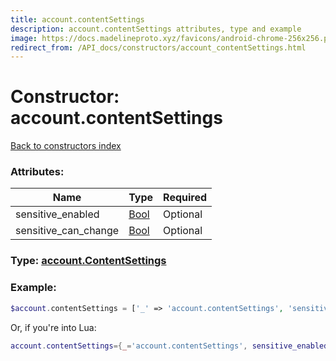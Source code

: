 ```yaml
---
title: account.contentSettings
description: account.contentSettings attributes, type and example
image: https://docs.madelineproto.xyz/favicons/android-chrome-256x256.png
redirect_from: /API_docs/constructors/account_contentSettings.html
---
```

# Constructor: account.contentSettings  
[Back to constructors index](index.md)



### Attributes:

| Name     |    Type       | Required |
|----------|---------------|----------|
|sensitive\_enabled|[Bool](../types/Bool.md) | Optional|
|sensitive\_can\_change|[Bool](../types/Bool.md) | Optional|



### Type: [account.ContentSettings](../types/account.ContentSettings.md)


### Example:

```php
$account.contentSettings = ['_' => 'account.contentSettings', 'sensitive_enabled' => Bool, 'sensitive_can_change' => Bool];
```  


Or, if you're into Lua:

```lua
account.contentSettings={_='account.contentSettings', sensitive_enabled=Bool, sensitive_can_change=Bool}

```


